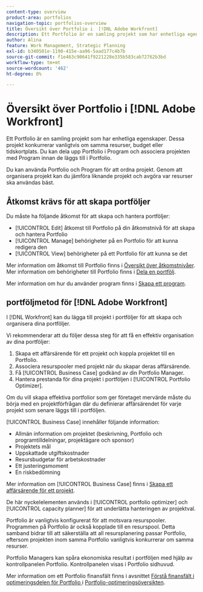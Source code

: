 ```yaml
---
content-type: overview
product-area: portfolios
navigation-topic: portfolios-overview
title: Översikt över Portfolio i  [!DNL Adobe Workfront]
description: Ett Portfolio är en samling projekt som har enhetliga egenskaper. Dessa projekt konkurrerar vanligtvis om samma resurser, budget eller tidskortplats. Du kan dela upp Portfolio i Program och associera projekten med Program innan de läggs till i Portfolio.
author: Alina
feature: Work Management, Strategic Planning
exl-id: b340501e-1190-415e-aa96-5aad177c4b7b
source-git-commit: f1e463c90641f9221228e335b583cab72762b3bd
workflow-type: tm+mt
source-wordcount: '462'
ht-degree: 0%

---
```


# Översikt över Portfolio i [!DNL Adobe Workfront]

<!-- Audited: 1/2024 -->

Ett Portfolio är en samling projekt som har enhetliga egenskaper. Dessa projekt konkurrerar vanligtvis om samma resurser, budget eller tidskortplats. Du kan dela upp Portfolio i Program och associera projekten med Program innan de läggs till i Portfolio.

Du kan använda Portfolio och Program för att ordna projekt. Genom att organisera projekt kan du jämföra liknande projekt och avgöra var resurser ska användas bäst.

## Åtkomst krävs för att skapa portföljer

Du måste ha följande åtkomst för att skapa och hantera portföljer:

* [!UICONTROL Edit] åtkomst till Portfolio på din åtkomstnivå för att skapa och hantera Portfolio
* [!UICONTROL Manage] behörigheter på en Portfolio för att kunna redigera den
* [!UICONTROL View] behörigheter på ett Portfolio för att kunna se det

Mer information om åtkomst till Portfolio finns i [Översikt över åtkomstnivåer](../../../administration-and-setup/add-users/access-levels-and-object-permissions/access-levels-overview.md).\
Mer information om behörigheter till Portfolio finns i [Dela en portfölj](../../../workfront-basics/grant-and-request-access-to-objects/share-a-portfolio.md).

Mer information om hur du använder program finns i [Skapa ett program](../../../manage-work/portfolios/create-and-manage-programs/create-program.md).

## portföljmetod för [!DNL Adobe Workfront]

I [!DNL Workfront] kan du lägga till projekt i portföljer för att skapa och organisera dina portföljer.

Vi rekommenderar att du följer dessa steg för att få en effektiv organisation av dina portföljer:

1. Skapa ett affärsärende för ett projekt och koppla projektet till en Portfolio.
1. Associera resurspooler med projekt när du skapar deras affärsärende.
1. Få [!UICONTROL Business Case] godkänd av din Portfolio Manager.
1. Hantera prestanda för dina projekt i portföljen i [!UICONTROL Portfolio Optimizer].

Om du vill skapa effektiva portfolior som ger företaget mervärde måste du börja med en projektförfrågan där du definierar affärsärendet för varje projekt som senare läggs till i portföljen.

[!UICONTROL Business Case] innehåller följande information:

* Allmän information om projektet (beskrivning, Portfolio och programtilldelningar, projektägare och sponsor)
* Projektets mål
* Uppskattade utgiftskostnader
* Resursbudgetar för arbetskostnader
* Ett justeringsmoment
* En riskbedömning

Mer information om [!UICONTROL Business Case] finns i [Skapa ett affärsärende för ett projekt](../../../manage-work/projects/define-a-business-case/create-business-case.md).

De här nyckelelementen används i [!UICONTROL portfolio optimizer] och [!UICONTROL capacity planner] för att underlätta hanteringen av projektval.

Portfolio är vanligtvis konfigurerat för att motsvara resurspooler. Programmen på Portfolio är också kopplade till en resurspool. Detta samband bidrar till att säkerställa att all resursplanering passar Portfolio, eftersom projekten inom samma Portfolio vanligtvis konkurrerar om samma resurser.

Portfolio Managers kan spåra ekonomiska resultat i portföljen med hjälp av kontrollpanelen Portfolio. Kontrollpanelen visas i Portfolio sidhuvud.

Mer information om ett Portfolio finansfält finns i avsnittet [Förstå finansfält i optimeringsdelen för Portfolio ](../../../manage-work/portfolios/portfolio-optimizer/portfolio-optimizer-overview.md#financial-fieds-subsection) i [Portfolio-optimeringsöversikten](../../../manage-work/portfolios/portfolio-optimizer/portfolio-optimizer-overview.md).
